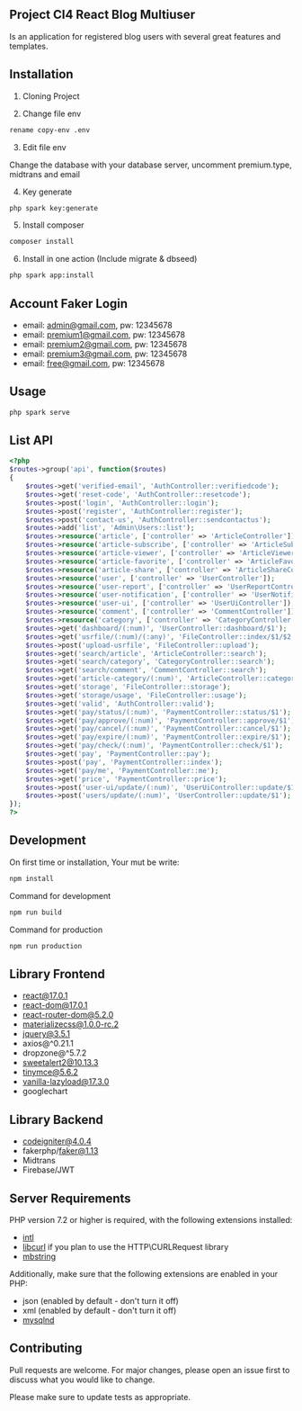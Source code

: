 ## Project CI4 React Blog Multiuser

Is an application for registered blog users with several great features and templates.

## Installation

1. Cloning Project

2. Change file env
```bash
rename copy-env .env
```
3. Edit file env

Change the database with your database server, uncomment premium.type, midtrans and email

4. Key generate
```bash
php spark key:generate
```
5. Install composer
```bash
composer install
```
6. Install in one action (Include migrate & dbseed)

```bash
php spark app:install
```

## Account Faker Login
- email: admin@gmail.com, pw: 12345678
- email: premium1@gmail.com, pw: 12345678
- email: premium2@gmail.com, pw: 12345678
- email: premium3@gmail.com, pw: 12345678
- email: free@gmail.com, pw: 12345678

## Usage

```bash
php spark serve
```
## List API
```php
<?php
$routes->group('api', function($routes)
{
	$routes->get('verified-email', 'AuthController::verifiedcode');
	$routes->get('reset-code', 'AuthController::resetcode');
	$routes->post('login', 'AuthController::login');
	$routes->post('register', 'AuthController::register');
	$routes->post('contact-us', 'AuthController::sendcontactus');
	$routes->add('list', 'Admin\Users::list');
	$routes->resource('article', ['controller' => 'ArticleController']);
	$routes->resource('article-subscribe', ['controller' => 'ArticleSubscribe']);
	$routes->resource('article-viewer', ['controller' => 'ArticleViewerController']);
	$routes->resource('article-favorite', ['controller' => 'ArticleFavoriteController']);
	$routes->resource('article-share', ['controller' => 'ArticleShareController']);
	$routes->resource('user', ['controller' => 'UserController']);
	$routes->resource('user-report', ['controller' => 'UserReportController']);
	$routes->resource('user-notification', ['controller' => 'UserNotificationController']);
	$routes->resource('user-ui', ['controller' => 'UserUiController']);
	$routes->resource('comment', ['controller' => 'CommentController']);
	$routes->resource('category', ['controller' => 'CategoryController']);
	$routes->get('dashboard/(:num)', 'UserController::dashboard/$1');
	$routes->get('usrfile/(:num)/(:any)', 'FileController::index/$1/$2');
	$routes->post('upload-usrfile', 'FileController::upload');
	$routes->get('search/article', 'ArticleController::search');
	$routes->get('search/category', 'CategoryController::search');
	$routes->get('search/comment', 'CommentController::search');
	$routes->get('article-category/(:num)', 'ArticleController::category/$1');
	$routes->get('storage', 'FileController::storage');
	$routes->get('storage/usage', 'FileController::usage');
	$routes->get('valid', 'AuthController::valid');
	$routes->get('pay/status/(:num)', 'PaymentController::status/$1');
	$routes->get('pay/approve/(:num)', 'PaymentController::approve/$1');
	$routes->get('pay/cancel/(:num)', 'PaymentController::cancel/$1');
	$routes->get('pay/expire/(:num)', 'PaymentController::expire/$1');
	$routes->get('pay/check/(:num)', 'PaymentController::check/$1');
	$routes->get('pay', 'PaymentController::pay');
	$routes->post('pay', 'PaymentController::index');
	$routes->get('pay/me', 'PaymentController::me');
	$routes->get('price', 'PaymentController::price');
	$routes->post('user-ui/update/(:num)', 'UserUiController::update/$1');
	$routes->post('users/update/(:num)', 'UserController::update/$1');
});
?>
```

## Development
On first time or installation, Your mut be write:
```bash
npm install
```
Command for development
```bash
npm run build
```
Command for production
```bash
npm run production
```
## Library Frontend
- react@17.0.1
- react-dom@17.0.1
- react-router-dom@5.2.0
- materializecss@1.0.0-rc.2
- jquery@3.5.1
- axios@^0.21.1
- dropzone@^5.7.2
- sweetalert2@10.13.3
- tinymce@5.6.2
- vanilla-lazyload@17.3.0
- googlechart
## Library Backend
- codeigniter@4.0.4
- fakerphp/faker@1.13
- Midtrans
- Firebase/JWT

## Server Requirements

PHP version 7.2 or higher is required, with the following extensions installed:


- [intl](http://php.net/manual/en/intl.requirements.php)
- [libcurl](http://php.net/manual/en/curl.requirements.php) if you plan to use the HTTP\CURLRequest library
- [mbstring](http://php.net/manual/en/mbstring.installation.php)

Additionally, make sure that the following extensions are enabled in your PHP:

- json (enabled by default - don't turn it off)
- xml (enabled by default - don't turn it off)
- [mysqlnd](http://php.net/manual/en/mysqlnd.install.php)

## Contributing
Pull requests are welcome. For major changes, please open an issue first to discuss what you would like to change.

Please make sure to update tests as appropriate.